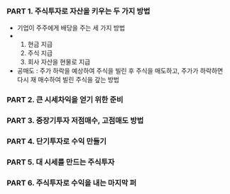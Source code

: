 ### PART 1. 주식투자로 자산을 키우는 두 가지 방법
  - 기업이 주주에게 배당을 주는 세 가지 방법
  -   1. 현금 지급
      2. 주식 지급
      3. 회사 자산을 현물로 지급
  - 공매도 : 주가 하락을 예상하여 주식을 빌린 후 주식을 매도하고, 주가가 하락하면 다시 재 매수하여 빌린 주식을 갚는 방법

### PART 2. 큰 시세차익을 얻기 위한 준비

### PART 3. 중장기투자 저점매수, 고점매도 방법

### PART 4. 단기투자로 수익 만들기

### PART 5. 대 시세를 만드는 주식투자

### PART 6. 주식투자로 수익을 내는 마지막 퍼
